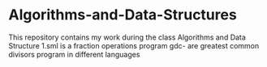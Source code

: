 # Algorithms-and-Data-Structures
This repository contains my work during the class Algorithms and Data Structure
1.sml is a fraction operations program
gdc- are greatest common divisors program in different languages

